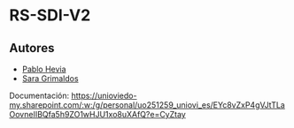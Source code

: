 # RS-SDI-V2

## Autores
- [Pablo Hevia](https://github.com/pabloHeviaV/) 
- [Sara Grimaldos](https://github.com/saritagrimal2/)

Documentación: https://unioviedo-my.sharepoint.com/:w:/g/personal/uo251259_uniovi_es/EYc8vZxP4gVJtTLaOovneIIBQfa5h9ZO1wHJU1xo8uXAfQ?e=CyZtay

